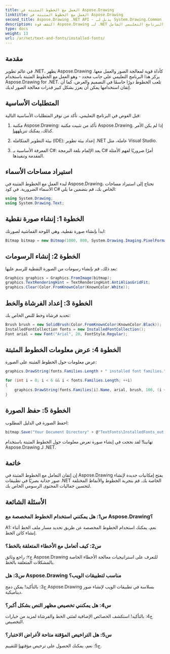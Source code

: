 ```yaml
---
title: العمل مع الخطوط المثبتة في Aspose.Drawing
linktitle: العمل مع الخطوط المثبتة في Aspose.Drawing
second_title: Aspose.Drawing .NET API - بديل لـ System.Drawing.Common
description: اكتشف قوة Aspose.Drawing لـ .NET في معالجة الخطوط المثبتة. عزز مهارات معالجة الصور لديك من خلال هذا البرنامج التعليمي الشامل.
type: docs
weight: 13
url: /ar/net/text-and-fonts/installed-fonts/
---
```

## مقدمة

في عالم تطوير .NET، يظهر Aspose.Drawing كأداة قوية لمعالجة الصور والعمل معها. يركز هذا البرنامج التعليمي على جانب محدد - وهو العمل مع الخطوط المثبتة باستخدام Aspose.Drawing for .NET. تلعب الخطوط دورًا حاسمًا في التصميم والعرض، كما أن إتقان استخدامها يمكن أن يعزز بشكل كبير قدرات معالجة الصور لديك.

## المتطلبات الأساسية

قبل الغوص في البرنامج التعليمي، تأكد من توفر المتطلبات الأساسية التالية:

1.  مكتبة Aspose.Drawing: تأكد من تثبيت مكتبة Aspose.Drawing. إذا لم يكن الأمر كذلك، يمكنك تنزيله[هنا](https://releases.aspose.com/drawing/net/).

2. بيئة التطوير المتكاملة (IDE): إعداد بيئة تطوير .NET عاملة، مثل Visual Studio.

3. المعرفة الأساسية بـ C#: يعد الإلمام بلغة البرمجة C# أمرًا ضروريًا لفهم الأمثلة المقدمة وتنفيذها.

## استيراد مساحات الأسماء

لبدء العمل مع الخطوط المثبتة في Aspose.Drawing، تحتاج إلى استيراد مساحات الأسماء الضرورية. في كود C# الخاص بك، قم بتضمين ما يلي:

```csharp
using System.Drawing;
using System.Drawing.Text;
```

## الخطوة 1: إنشاء صورة نقطية

ابدأ بإنشاء صورة نقطية، وهي اللوحة القماشية لصورتك:

```csharp
Bitmap bitmap = new Bitmap(1000, 800, System.Drawing.Imaging.PixelFormat.Format32bppPArgb);
```

## الخطوة 2: إنشاء الرسومات

بعد ذلك، قم بإنشاء رسومات من الصورة النقطية للرسم عليها:

```csharp
Graphics graphics = Graphics.FromImage(bitmap);
graphics.TextRenderingHint = TextRenderingHint.AntiAliasGridFit;
graphics.Clear(Color.FromKnownColor(KnownColor.White));
```

## الخطوة 3: إعداد الفرشاة والخط

تحديد فرشاة وخط للنص الخاص بك:

```csharp
Brush brush = new SolidBrush(Color.FromKnownColor(KnownColor.Black));
InstalledFontCollection fonts = new InstalledFontCollection();
Font arial = new Font("Arial", 20, FontStyle.Regular);
```

## الخطوة 4: عرض معلومات الخطوط المثبتة

عرض معلومات حول الخطوط المثبتة على الصورة:

```csharp
graphics.DrawString(fonts.Families.Length + " installed font families.", arial, brush, 100, 100);

for (int i = 0; i < 6 && i < fonts.Families.Length; ++i)
{
    graphics.DrawString(fonts.Families[i].Name, arial, brush, 100, (i + 2) * 100);
}
```

## الخطوة 5: حفظ الصورة

احفظ الصورة في الدليل المطلوب:

```csharp
bitmap.Save("Your Document Directory" + @"TextFonts\InstalledFonts_out.png");
```

تهانينا! لقد نجحت في إنشاء صورة تعرض معلومات حول الخطوط المثبتة باستخدام Aspose.Drawing لـ .NET.

## خاتمة

إن إتقان التعامل مع الخطوط المثبتة في Aspose.Drawing يفتح إمكانيات جديدة لإنشاء صور جذابة بصريًا في تطبيقات .NET الخاصة بك. قم بتجربة الخطوط والأنماط المختلفة لتحسين جماليات المحتوى الرسومي الخاص بك.

## الأسئلة الشائعة

### س1: هل يمكنني استخدام الخطوط المخصصة مع Aspose.Drawing؟

A1: نعم، يمكنك استخدام الخطوط المخصصة عن طريق تحديد مسار ملف الخط أثناء إنشاء كائن الخط.

### س2: كيف أتعامل مع الأخطاء المتعلقة بالخط؟

ج٢: راجع وثائق Aspose.Drawing للتعرف على استراتيجيات معالجة الأخطاء الخاصة بالمشكلات المتعلقة بالخط.

### س3: هل Aspose.Drawing مناسب لتطبيقات الويب؟

ج3: بالتأكيد! يمكن دمج Aspose.Drawing بسلاسة في تطبيقات الويب لإنشاء صور ديناميكية.

### س4: هل يمكنني تخصيص مظهر النص بشكل أكبر؟

ج4: بالتأكيد! استكشف الخصائص الإضافية لفئتي الخط والفرشاة لمزيد من خيارات التخصيص.

### س5: هل التراخيص المؤقتة متاحة لأغراض الاختبار؟

 ج5: نعم، يمكنك الحصول على ترخيص مؤقت[هنا](https://purchase.aspose.com/temporary-license/) للتقييم.